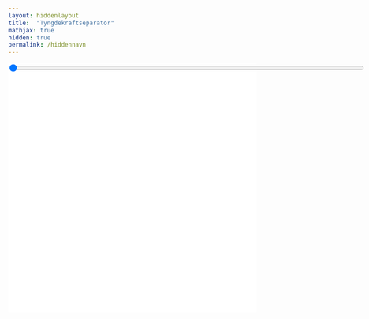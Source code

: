 ```yaml
---
layout: hiddenlayout
title:  "Tyngdekraftseparator"
mathjax: true
hidden: true
permalink: /hiddennavn
---
```


<div style="background-color: #FFFFFF; height: 505px" >
    <script src="https://cdnjs.cloudflare.com/ajax/libs/p5.js/1.1.9/p5.js"></script>
    <script src="https://cdnjs.cloudflare.com/ajax/libs/p5.js/1.1.9/addons/p5.sound.min.js"></script>
    <!-- <script src="/assets/p5js/tyngdekraftseparator/partikkel.js"></script>   Her settes lenken til javaskripten inn
    <script src="/assets/p5js/tyngdekraftseparator/sketch.js"></script>           Hvis det er flere js-filer settes de her  -->
    <div id="canvasForHTML"></div>
    <div class="slidecontainer" style="justify-content:left">
  <input type="range" min="1"  max="4" step ="0.001" value="1" class="slider" id="myRange"  style= "width: 720px">
</div>
<!-- <script src="/assets/p5js/tyngdekraftseparator/slider.js"></script>  Brukes det slidere kan de defineres her (Kopier fra nåværende lenke-->
</div>



